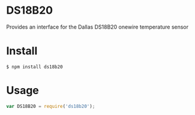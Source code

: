 # DS18B20

Provides an interface for the Dallas DS18B20 onewire temperature sensor

# Install

```
$ npm install ds18b20
```

# Usage

```js
var DS18B20 = require('ds18b20');
```
